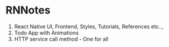 # RNNotes
1. React Native UI, Frontend, Styles, Tutorials, References etc..,
2. Todo App with Animations
3. HTTP service call method - One for all

